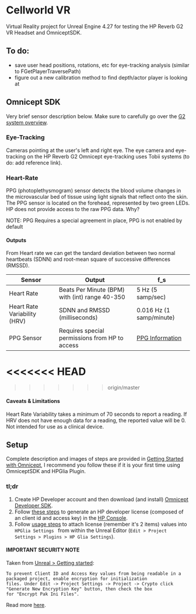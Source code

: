 
# Cellworld VR

Virtual Reality project for Unreal Engine 4.27 for testing the HP Reverb G2 VR Headset and OmniceptSDK. 

## To do: 

- save user head positions, rotations, etc for eye-tracking analysis (similar to FGetPlayerTraversePath)
- figure out a new calibration method to find depth/actor player is looking at

## Omnicept SDK

Very brief sensor description below. Make sure to carefully go over the [G2 system overview](https://developers.hp.com/omnicept/docs/fundamentals#system-overview).

### Eye-Tracking 
Cameras pointing at the user's left and right eye. The eye camera and eye-tracking on the HP Reverb G2 Omnicept eye-tracking uses Tobii systems (to do: add reference link).

### Heart-Rate

PPG (photoplethysmogram) sensor detects the blood volume changes in the microvascular bed of tissue using light signals that reflect onto the skin. The PPG sensor is located on the forehead, represented by two green LEDs.   HP does not provide access to the raw PPG data.  Why?

NOTE: PPG Requires a special agreement in place, PPG is not enabled by default

#### Outputs
From Heart rate we can get the tandard deviation between two normal heartbeats (SDNN) and root-mean square of successive differences (RMSSD).

| Sensor | Output | f_s |
|---|---|---|
| Heart Rate | Beats Per Minute (BPM) with (int) range 40-350 | 5 Hz (5 samp/sec) |
| Heart Rate Variability (HRV) | SDNN and RMSSD (milliseconds) | 0.016 Hz (1 samp/minute) |
| PPG Sensor | Requires special permissions from HP to access | [PPG Information](http://https//developers.hp.com/system/files/attachments/HPO-CLD%20Technical%20Report%204.30.21.pdf) |

<<<<<<< HEAD
=======

>>>>>>> origin/master
#### Caveats & Limitations
Heart Rate Variability takes a minimum of 70 seconds to report a reading. 
If HRV does not have enough data for a reading, the reported value will be 0.
Not intended for use as a clinical device.


## Setup 
Complete description and images of steps are provided in [Getting Started with Omnicept](https://developers.hp.com/omnicept/docs/fundamentals), I recommend you follow these if it is your first time using OmniceptSDK and HPGlia Plugin. 

### tl;dr
1. Create HP Developer account and then download (and install) [Omnicept Developer SDK](https://developers.hp.com/omnicept/hp-omnicept-sdk).
2. Follow [these steps](https://developers.hp.com/omnicept/docs/console/getting-started) to generate an HP developer license (composed of an client id and access key) in the [HP Console](https://omnicept-console.hpbp.io/).
3. Follow [usage steps](https://developers.hp.com/omnicept/docs/ue4/getting-started#usage) to attach license (remember it's 2 items) values into ```HPGlia Settings ``` from within the Unreal Editor (```Edit > Project Settings > Plugins > HP Glia Settings```).

#### IMPORTANT SECURITY NOTE 
Taken from [Unreal > Getting started](https://developers.hp.com/omnicept/docs/ue4/getting-started): 
```
To prevent Client ID and Access Key values from being readable in a packaged project, enable encryption for initialization
files. Under Edit -> Project Settings -> Project -> Crypto click "Generate New Encryption Key" button, then check the box
for "Encrypt Pak Ini Files".
```
Read more [here](https://developers.hp.com/omnicept/docs/ue4/getting-started#securing).
